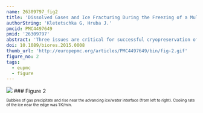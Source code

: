 ```yaml
---
name: 26309797_fig2
title: 'Dissolved Gases and Ice Fracturing During the Freezing of a Multicellular Organism: Lessons from Tardigrades.'
authorString: 'Kletetschka G, Hruba J.'
pmcid: PMC4497649
pmid: '26309797'
abstract: 'Three issues are critical for successful cryopreservation of multicellular material: gases dissolved in liquid, thermal conductivity of the tissue, and localization of microstructures. Here we show that heat distribution is controlled by the gas amount dissolved in liquids and that when changing the liquid into solid, the dissolved gases either form bubbles due to the absence of space in the lattice of solids and/or are migrated toward the concentrated salt and sugar solution at the cost of amount of heat required to be removed to complete a solid-state transition. These factors affect the heat distribution in the organs to be cryopreserved. We show that the gas concentration issue controls fracturing of ice when freezing. There are volumetric changes not only when changing the liquid into solid (volume increases) but also reduction of the volume when reaching lower temperatures (volume decreases). We discuss these issues parallel with observations of the cryosurvivability of multicellular organisms, tardigrades, and discuss their analogy for cryopreservation of large organs.'
doi: 10.1089/biores.2015.0008
thumb_url: 'http://europepmc.org/articles/PMC4497649/bin/fig-2.gif'
figure_no: 2
tags:
  - eupmc
  - figure
---
```

<img src='http://europepmc.org/articles/PMC4497649/bin/fig-2.jpg' style='max-height: 300px'>
### Figure 2
<p style='font-size: 10px;'>Bubbles of gas precipitate and rise near the advancing ice/water interface (from left to right). Cooling rate of the ice near the edge was 1 K/min.</p>